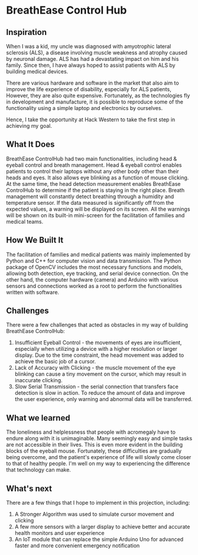 # BreathEase Control Hub

## Inspiration

When I was a kid, my uncle was diagnosed with amyotrophic lateral sclerosis (ALS), a disease involving muscle weakness and atrophy caused by neuronal damage. ALS has had a devastating impact on him and his family. Since then, I have always hoped to assist patients with ALS by building medical devices.

There are various hardware and software in the market that also aim to improve the life experience of disability, especially for ALS patients, However, they are also quite expensive. Fortunately, as the technologies fly in development and manufacture, it is possible to reproduce some of the functionality using a simple laptop and electronics by ourselves.

Hence, I take the opportunity at Hack Western to take the first step in achieving my goal.

## What It Does

BreathEase ControlHub had two main functionalities, including head & eyeball control and breath management. Head & eyeball control enables patients to control their laptops without any other body other than their heads and eyes. It also allows eye blinking as a function of mouse clicking. At the same time, the head detection measurement enables BreathEase ControlHub to determine if the patient is staying in the right place. Breath management will constantly detect breathing through a humidity and temperature sensor. If the data measured is significantly off from the expected values, a warning will be displayed on its screen. All the warnings will be shown on its built-in mini-screen for the facilitation of families and medical teams.

## How We Built It

The facilitation of families and medical patients was mainly implemented by Python and C++ for computer vision and data transmission. The Python package of OpenCV includes the most necessary functions and models, allowing both detection, eye tracking, and serial device connection. On the other hand, the computer hardware (camera) and Arduino with various sensors and connections worked as a root to perform the functionalities written with software.

## Challenges

There were a few challenges that acted as obstacles in my way of building BreathEase ControlHub: 
1. Insufficient Eyeball Control - the movements of eyes are insufficient, especially when utilizing a device with a higher resolution or larger display. Due to the time constraint, the head movement was added to achieve the basic job of a cursor.
2. Lack of Accuracy with Clicking - the muscle movement of the eye blinking can cause a tiny movement on the cursor, which may result in inaccurate clicking.
3. Slow Serial Transmission - the serial connection that transfers face detection is slow in action. To reduce the amount of data and improve the user experience, only warning and abnormal data will be transferred.

## What we learned

The loneliness and helplessness that people with acromegaly have to endure along with it is unimaginable. Many seemingly easy and simple tasks are not accessible in their lives. This is even more evident in the building blocks of the eyeball mouse. Fortunately, these difficulties are gradually being overcome, and the patient's experience of life will slowly come closer to that of healthy people. I'm well on my way to experiencing the difference that technology can make.

## What's next

There are a few things that I hope to implement in this projection, including:
1. A Stronger Algorithm was used to simulate cursor movement and clicking
2. A few more sensors with a larger display to achieve better and accurate health monitors and user experience
3. An IoT module that can replace the simple Arduino Uno for advanced faster and more convenient emergency notification

